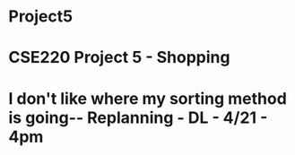 # Project5
CSE220 Project 5 - Shopping
=============================
I don't like where my sorting method is going-- Replanning - DL - 4/21 - 4pm
=============================
